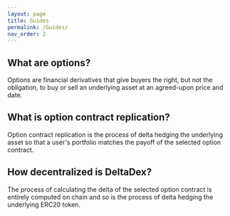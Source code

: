 ```yaml
---
layout: page
title: Guides
permalink: /Guides/
nav_order: 2
---
```


## What are options?

Options are financial derivatives that give buyers the right, but not the obligation, to buy or sell an underlying asset at an agreed-upon price and date.

## What is option contract replication?

Option contract replication is the process of delta hedging the underlying asset so that a user's portfolio matches the payoff of the selected option contract.

## How decentralized is DeltaDex?

The process of calculating the delta of the selected option contract is entirely computed on chain and so is the process of delta hedging the underlying ERC20 token.

